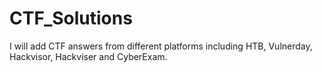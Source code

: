 # CTF_Solutions
I will add CTF answers from different platforms including HTB, Vulnerday, Hackvisor, Hackviser and CyberExam.
